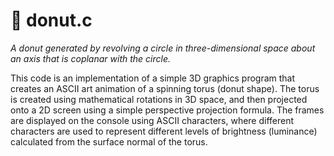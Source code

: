 # 🍩 donut.c
*A donut generated by revolving a circle in three-dimensional space about an axis that is coplanar with the circle.*

This code is an implementation of a simple 3D graphics program that creates an ASCII art animation of a spinning torus (donut shape). The torus is created using mathematical rotations in 3D space, and then projected onto a 2D screen using a simple perspective projection formula. The frames are displayed on the console using ASCII characters, where different characters are used to represent different levels of brightness (luminance) calculated from the surface normal of the torus.
